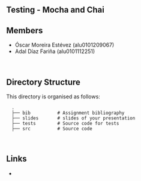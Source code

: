 ## Testing - Mocha and Chai

## Members

- Óscar Moreira Estévez (alu0101209067)
- Adal Díaz Fariña (alu0101112251)

<br>

## Directory Structure

This directory is organised as follows:

      .
      ├── bib          # Assignment bibliography
      ├── slides       # slides of your presentation
      ├── tests        # Source code for tests
      ├── src          # Source code 

<br>

## Links

- 